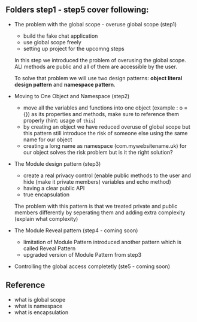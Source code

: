 ## Folders step1 - step5 cover following: 

- The problem with the global scope - overuse global scope (step1)
  - build the fake chat application
  - use global scope freely
  - setting up project for the upcomng steps

  In this step we introduced the problem of overusing the global scope. ALl methods are public and all of them are accessible by the user.

  To solve that problem we will use two design patterns: **object literal design pattern** and **namespace pattern**.

- Moving to One Object and Namespace (step2)
  - move all the variables and functions into one object (example : o = {}) as its properties and methods, make sure to reference them properly (hint: usage of ```this```)
  - by creating an object we have reduced overuse of global scope but this pattern still introduce the risk of someone else using the same name for our object
  - creating a long name as namespace (com.mywebsitename.uk) for our object solves the risk problem but is it the right solution?

- The Module design pattern (step3)
  - create a real privacy control (enable public methods to the user and hide (make it private members) variables and echo method)
  - having a clear public API
  - true encapsulation 

  The problem with this pattern is that we treated private and public members differently by seperating them and adding extra complexity (explain what complexity)

- The Module Reveal pattern (step4 - coming soon)
  - limitation of Module Pattern introduced another pattern which is called Reveal Pattern 
  - upgraded version of Module Pattern from step3

- Controlling the global access completetly (ste5 - coming soon)


## Reference

- what is global scope
- what is namespace
- what is encapsulation